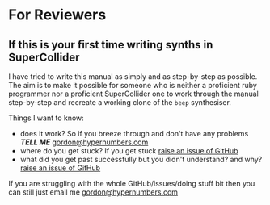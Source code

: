 # For Reviewers

## If this is your first time writing synths in SuperCollider

I have tried to write this manual as simply and as step-by-step as possible. The aim is to make it possible for someone who is neither a proficient ruby programmer nor a proficient SuperCollider one to work through the manual step-by-step and recreate a working clone of the `beep` synthesiser.

Things I want to know:

* does it work? So if you breeze through and don't have any problems ***TELL ME*** gordon@hypernumbers.com
* where do you get stuck? If you get stuck [raise an issue of GitHub](https://github.com/gordonguthrie/TheManual/issues)
* what did you get past successfully but you didn't understand? and why? [raise an issue of GitHub](https://github.com/gordonguthrie/TheManual/issues)

If you are struggling with the whole GitHub/issues/doing stuff bit then you can still just email me gordon@hypernumbers.com
